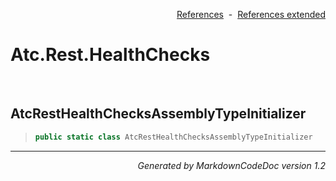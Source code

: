 <div style='text-align: right'>

[References](Index.md)&nbsp;&nbsp;-&nbsp;&nbsp;[References extended](IndexExtended.md)
</div>

# Atc.Rest.HealthChecks

<br />

## AtcRestHealthChecksAssemblyTypeInitializer

>```csharp
>public static class AtcRestHealthChecksAssemblyTypeInitializer
>```

<hr /><div style='text-align: right'><i>Generated by MarkdownCodeDoc version 1.2</i></div>
